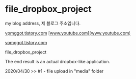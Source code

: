 # file_dropbox_project


my blog address, 제 블로그 주소입니다.

[vpmggot.tistory.com](vomggot.tistory.com)
[www.youtube.com](www.youtube.com)

<a href="vomggot.tistory.com" rel="nofollow">vomggot.tistory.com</a>

file_dropbox_project 

The end result is an actual dropbox-like application.


2020/04/30 >> #1 - file upload in "media" folder

